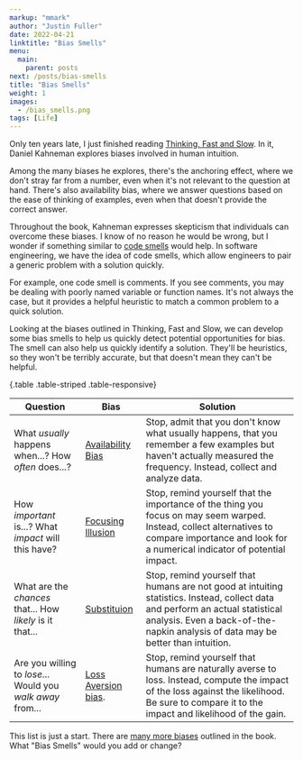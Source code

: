 ```yaml
---
markup: "mmark"
author: "Justin Fuller"
date: 2022-04-21
linktitle: "Bias Smells"
menu:
  main:
    parent: posts
next: /posts/bias-smells
title: "Bias Smells"
weight: 1
images:
  - /bias_smells.png
tags: [Life]
---
```


Only ten years late, I just finished reading [Thinking, Fast and Slow](https://amzn.to/3L5Dql3). In it, Daniel Kahneman explores biases involved in human intuition.

<!--more-->

Among the many biases he explores, there's the anchoring effect, where we don't stray far from a number, even when it's not relevant to the question at hand. There's also availability bias, where we answer questions based on the ease of thinking of examples, even when that doesn't provide the correct answer.

Throughout the book, Kahneman expresses skepticism that individuals can overcome these biases. I know of no reason he would be wrong, but I wonder if something similar to [code smells](https://blog.codinghorror.com/code-smells/) would help. In software engineering, we have the idea of code smells, which allow engineers to pair a generic problem with a solution quickly.

For example, one code smell is comments. If you see comments, you may be dealing with poorly named variable or function names. It's not always the case, but it provides a helpful heuristic to match a common problem to a quick solution.

Looking at the biases outlined in Thinking, Fast and Slow, we can develop some bias smells to help us quickly detect potential opportunities for bias. The smell can also help us quickly identify a solution. They'll be heuristics, so they won't be terribly accurate, but that doesn't mean they can't be helpful.

{.table .table-striped .table-responsive}

| Question | Bias | Solution |
|------|-------------|------------------------------------|
| What *usually* happens when...? How *often* does...?       | [Availability Bias](https://en.wikipedia.org/wiki/Availability_heuristic)                                              | Stop, admit that you don't know what usually happens, that you remember a few examples but haven't actually measured the frequency. Instead, collect and analyze data.                                             |
| How *important* is...? What *impact* will this have?       | [Focusing Illusion](https://en.wikipedia.org/wiki/Affective_forecasting#Focalism)                     | Stop, remind yourself that the importance of the thing you focus on may seem warped.   Instead, collect alternatives to compare importance and look for a numerical indicator of potential impact.                  |
| What are the *chances* that... How *likely* is it that...  | [Substituion](https://en.wikipedia.org/wiki/Thinking,_Fast_and_Slow#Substitution) | Stop, remind yourself that humans are not good at intuiting statistics. Instead, collect data and perform an actual statistical analysis. Even a back-of-the-napkin analysis of data may be better than intuition. |
| Are you willing to *lose*... Would you *walk away* from... | [Loss Aversion bias](https://en.wikipedia.org/wiki/Loss_aversion).                                                                                                                                                                        | Stop, remind yourself that humans are naturally averse to loss. Instead, compute the impact of the loss against the likelihood. Be sure to compare it to the impact and likelihood of the gain.                    |

This list is just a start. There are [many more biases](https://en.wikipedia.org/wiki/Thinking,_Fast_and_Slow#Heuristics_and_biases) outlined in the book. What "Bias Smells" would you add or change?
